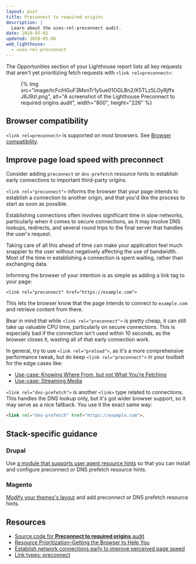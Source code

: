 ```yaml
---
layout: post
title: Preconnect to required origins
description: |
  Learn about the uses-rel-preconnect audit.
date: 2019-05-02
updated: 2020-05-06
web_lighthouse:
  - uses-rel-preconnect
---
```


The Opportunities section of your Lighthouse report lists all key requests
that aren't yet prioritizing fetch requests with `<link rel=preconnect>`:

<figure>
  {% Img src="image/tcFciHGuF3MxnTr1y5ue01OGLBn2/K5TLz5LOyRjffxJ6J9zl.png", alt="A screenshot of the Lighthouse Preconnect to required origins audit", width="800", height="226" %}
</figure>

## Browser compatibility

`<link rel=preconnect>` is supported on most browsers. See
[Browser compatibility](https://developer.mozilla.org/docs/Web/HTML/Link_types/preconnect#Browser_compatibility).

## Improve page load speed with preconnect

Consider adding `preconnect` or `dns-prefetch` resource hints
to establish early connections to important third-party origins.

`<link rel="preconnect">` informs the browser that your page intends
to establish a connection to another origin,
and that you'd like the process to start as soon as possible.

Establishing connections often involves significant time in slow networks,
particularly when it comes to secure connections, as it may involve DNS lookups,
redirects, and several round trips to the final server that handles the user's request.

Taking care of all this ahead of time can make your application feel much snappier
to the user without negatively affecting the use of bandwidth.
Most of the time in establishing a connection is spent waiting, rather than exchanging data.

Informing the browser of your intention is as simple as adding a link tag to your page:

`<link rel="preconnect" href="https://example.com">`

This lets the browser know that the page intends
to connect to `example.com` and retrieve content from there.

Bear in mind that while `<link rel="preconnect">` is pretty cheap,
it can still take up valuable CPU time, particularly on secure connections.
This is especially bad if the connection isn't used within 10 seconds,
as the browser closes it, wasting all of that early connection work.

In general,
try to use `<link rel="preload">`,
as it's a more comprehensive performance tweak,
but do keep `<link rel="preconnect">` in your toolbelt for the edge cases like:

- [Use-case: Knowing Where From, but not What You're Fetching](https://developers.google.com/web/fundamentals/performance/resource-prioritization#use-case_knowing_where_from_but_not_what_youre_fetching)
- [Use-case: Streaming Media](https://developers.google.com/web/fundamentals/performance/resource-prioritization#use-case_knowing_where_from_but_not_what_youre_fetching)

`<link rel="dns-prefetch">` is another `<link>` type related to connections.
This handles the DNS lookup only,
but it's got wider browser support, so it may serve as a nice fallback.
You use it the exact same way:

```html
<link rel="dns-prefetch" href="https://example.com">.
```

## Stack-specific guidance

### Drupal

Use [a module that supports user agent resource
hints](https://www.drupal.org/project/project_module?f%5B0%5D=&f%5B1%5D=&f%5B2%5D=&f%5B3%5D=&f%5B4%5D=sm_field_project_type%3Afull&f%5B5%5D=&f%5B6%5D=&text=dns-prefetch&solrsort=iss_project_release_usage+desc&op=Search)
so that you can install and configure preconnect or DNS prefetch resource hints.

### Magento

[Modify your themes's
layout](https://devdocs.magento.com/guides/v2.3/frontend-dev-guide/layouts/xml-manage.html)
and add preconnect or DNS prefetch resource hints.

## Resources

- [Source code for **Preconnect to required origins** audit](https://github.com/GoogleChrome/lighthouse/blob/master/lighthouse-core/audits/uses-rel-preconnect.js)
- [Resource Prioritization–Getting the Browser to Help You](https://developers.google.com/web/fundamentals/performance/resource-prioritization#preconnect)
- [Establish network connections early to improve perceived page speed](/preconnect-and-dns-prefetch/)
- [Link types: preconnect](https://developer.mozilla.org/docs/Web/HTML/Link_types/preconnect#Browser_compatibility)
